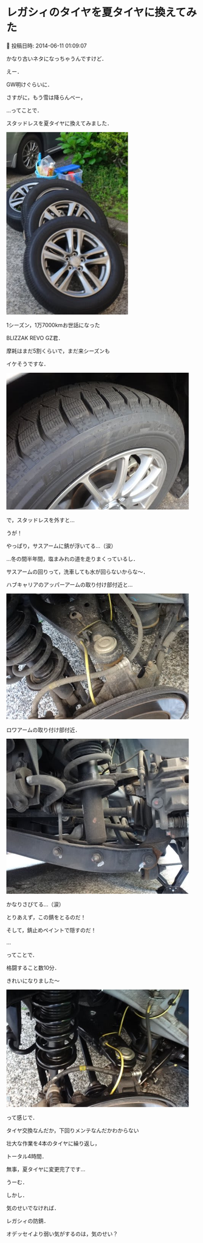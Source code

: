 # レガシィのタイヤを夏タイヤに換えてみた

📅 投稿日時: 2014-06-11 01:09:07

かなり古いネタになっちゃうんですけど．





えー．


GW明けぐらいに．


さすがに，もう雪は降らんべー，


…ってことで．


スタッドレスを夏タイヤに換えてみました．




![ae71d02a4102046d41762e4912777906.jpg](images/ae71d02a4102046d41762e4912777906.jpg)







1シーズン，1万7000kmお世話になった


BLIZZAK REVO GZ君．


摩耗はまだ5割くらいで，まだ来シーズンも


イケそうですな．




![c2c9d1fc7bd60b1f3804a82cee06df00.jpg](images/c2c9d1fc7bd60b1f3804a82cee06df00.jpg)







で，スタッドレスを外すと…


うが！


やっぱり，サスアームに錆が浮いてる…（涙）


…冬の間半年間，塩まみれの道を走りまくっているし．


サスアームの回りって，洗車しても水が回らないからな～．





ハブキャリアのアッパーアームの取り付け部付近と…




![8b505e76ec2a2ad6dce699f9d01c180f.jpg](images/8b505e76ec2a2ad6dce699f9d01c180f.jpg)




ロワアームの取り付け部付近．




![6b79e7610888701c75e386e04b9099c3.jpg](images/6b79e7610888701c75e386e04b9099c3.jpg)




かなりさびてる…（涙）





とりあえず，この錆をとるのだ！


そして，錆止めペイントで隠すのだ！


…


ってことで．


格闘すること数10分．


きれいになりました～




![d5375fc39370cd3193043e4503c2b06e.jpg](images/d5375fc39370cd3193043e4503c2b06e.jpg)







って感じで．


タイヤ交換なんだか，下回りメンテなんだかわからない


壮大な作業を4本のタイヤに繰り返し，


トータル4時間．


無事，夏タイヤに変更完了です…





うーむ．


しかし．


気のせいでなければ．


レガシィの防錆．


オデッセイより弱い気がするのは，気のせい？

